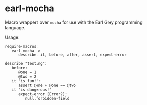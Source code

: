 
earl-mocha
==========

Macro wrappers over `mocha` for use with the Earl Grey programming
language.

Usage:

    require-macros:
       earl-mocha ->
          describe, it, before, after, assert, expect-error

    describe "testing":
       before:
          @one = 1
          @two = 2
       it "is fun!":
          assert @one + @one == @two
       it "is dangerous!"
          expect-error [Error?]:
             null.forbidden-field

